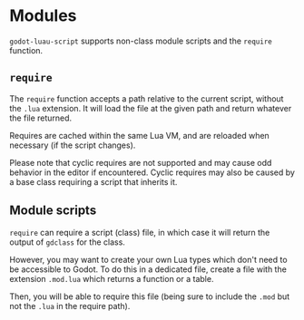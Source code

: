 # Modules

`godot-luau-script` supports non-class module scripts and the `require` function.

## `require`

The `require` function accepts a path relative to the current script, without the `.lua` extension.
It will load the file at the given path and return whatever the file returned.

Requires are cached within the same Lua VM, and are reloaded when necessary (if the script changes).

Please note that cyclic requires are not supported and may cause odd behavior in the editor if encountered.
Cyclic requires may also be caused by a base class requiring a script that inherits it.

## Module scripts

`require` can require a script (class) file, in which case it will return the output of `gdclass` for the class.

However, you may want to create your own Lua types which don't need to be accessible to Godot.
To do this in a dedicated file, create a file with the extension `.mod.lua` which returns a function or a table.

Then, you will be able to require this file (being sure to include the `.mod` but not the `.lua` in the require path).
